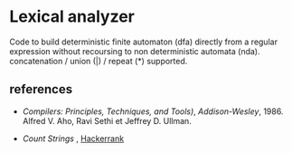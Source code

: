 # Lexical analyzer

Code to build deterministic finite automaton (dfa) directly from a regular expression without recoursing to non deterministic automata (nda). concatenation / union (|) / repeat (*) supported.

## references

- *Compilers: Principles, Techniques, and Tools)*, *Addison-Wesley*, 1986. Alfred V. Aho, Ravi Sethi et Jeffrey D. Ullman.

- *Count Strings* , [Hackerrank](https://www.hackerrank.com/challenges/count-strings/problem)
